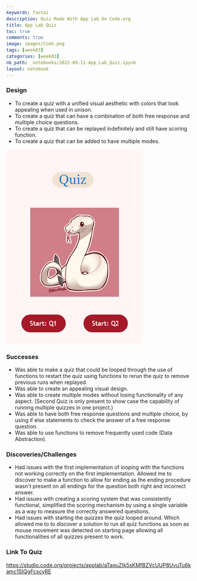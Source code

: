 ```yaml
---
keywords: fastai
description: Quiz Made With App Lab On Code.org
title: App Lab Quiz  
toc: true
comments: true
image: images/Code.png
tags: [week03]
categories: [week03]
nb_path: _notebooks/2022-09-11-App_Lab_Quiz.ipynb
layout: notebook
---
```


<!--
#################################################
### THIS FILE WAS AUTOGENERATED! DO NOT EDIT! ###
#################################################
# file to edit: _notebooks/2022-09-11-App_Lab_Quiz.ipynb
-->

<div class="container" id="notebook-container">
        
<div class="cell border-box-sizing text_cell rendered"><div class="inner_cell">
<div class="text_cell_render border-box-sizing rendered_html">
<h3 id="Design">Design<a class="anchor-link" href="#Design"> </a></h3><ul>
<li>To create a quiz with a unified visual aesthetic with colors that look appealing when used in unison.</li>
<li>To create a quiz that can have a combination of both free response and multiple choice questions.</li>
<li>To create a quiz that can be replayed indefinitely and still have scoring function. </li>
<li>To create a quiz that can be added to have multiple modes. </li>
</ul>

</div>
</div>
</div>
<div class="cell border-box-sizing text_cell rendered"><div class="inner_cell">
<div class="text_cell_render border-box-sizing rendered_html">
<p><img src="https://github.com/Tirth-Thakkar/APCSP-Blog/blob/master/images/App_Lab.png?raw=true" alt="App_Lab"></p>

</div>
</div>
</div>
<div class="cell border-box-sizing text_cell rendered"><div class="inner_cell">
<div class="text_cell_render border-box-sizing rendered_html">
<h3 id="Successes">Successes<a class="anchor-link" href="#Successes"> </a></h3><ul>
<li>Was able to make a quiz that could be looped through the use of functions to restart the quiz using functions to rerun the quiz to remove previous runs when replayed. </li>
<li>Was able to create an appealing visual design. </li>
<li>Was able to create multiple modes without losing functionality of any aspect. (Second Quiz is only present to show case the capability of running multiple quizzes in one project.) </li>
<li>Was able to have both free response questions and multiple choice, by using if else statements to check the answer of a free response question.</li>
<li>Was able to use functions to remove frequently used code (Data Abstraction). </li>
</ul>

</div>
</div>
</div>
<div class="cell border-box-sizing text_cell rendered"><div class="inner_cell">
<div class="text_cell_render border-box-sizing rendered_html">
<h3 id="Discoveries/Challenges">Discoveries/Challenges<a class="anchor-link" href="#Discoveries/Challenges"> </a></h3><ul>
<li>Had issues with the first implementation of looping with the functions not working correctly on the first implementation. Allowed me to discover to make a function to allow for ending as the ending procedure wasn't present on all endings for the question both right and incorrect answer. </li>
<li>Had issues with creating a scoring system that was consistently functional, simplified the scoring mechanism by using a single variable as a way to measure the correctly answered questions.</li>
<li>Had issues with starting the quizzes the quiz looped around. Which allowed me to to discover a solution to run all quiz functions as soon as mouse movement was detected on starting page allowing all functionalities of all quizzes present to work.  </li>
</ul>

</div>
</div>
</div>
<div class="cell border-box-sizing text_cell rendered"><div class="inner_cell">
<div class="text_cell_render border-box-sizing rendered_html">
<h3 id="Link-To-Quiz">Link To Quiz<a class="anchor-link" href="#Link-To-Quiz"> </a></h3><p><a href="https://studio.code.org/projects/applab/aTaquZIk5sKMfBZVcUUP8UvuTu6kamc1SIQgFcscyRE">https://studio.code.org/projects/applab/aTaquZIk5sKMfBZVcUUP8UvuTu6kamc1SIQgFcscyRE</a></p>

</div>
</div>
</div>
</div>
 

